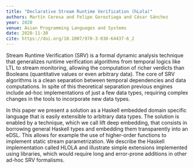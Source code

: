 ```yaml
---
title: "Declarative Stream Runtime Verification (hLola)"
authors: Martín Ceresa and Felipe Gorostiaga and César Sánchez
year: 2020
venue: Asian Programming Languages and Systems
date: 2020-11-30
cite: https://doi.org/10.1007/978-3-030-64437-6_2
---
```

Stream Runtime Verification (SRV) is a formal dynamic analysis technique that
generalizes runtime verification algorithms from temporal logics like LTL to
stream monitoring, allowing the computation of richer verdicts than Booleans
(quantitative values or even arbitrary data). The core of SRV algorithms is a
clean separation between temporal dependencies and data computations. In spite
of this theoretical separation previous engines include ad-hoc implementations
of just a few data types, requiring complex changes in the tools to incorporate
new data types.

In this paper we present a solution as a Haskell embedded domain specific
language that is easily extensible to arbitrary data types. The solution is
enabled by a technique, which we call lift deep embedding, that consists in
borrowing general Haskell types and embedding them transparently into an eDSL.
This allows for example the use of higher-order functions to implement static
stream parametrization. We describe the Haskell implementation called HLOLA and
illustrate simple extensions implemented using libraries, which would require
long and error-prone additions in other ad-hoc SRV formalisms.
